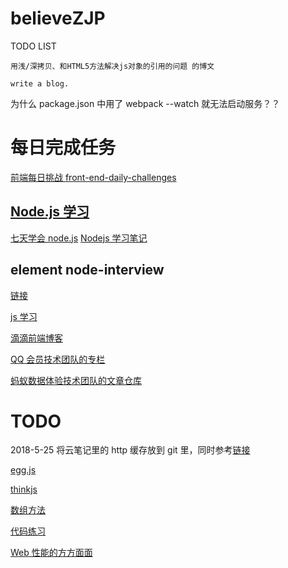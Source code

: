 # believeZJP

TODO LIST

    用浅/深拷贝、和HTML5方法解决js对象的引用的问题 的博文

    write a blog.

为什么 package.json 中用了 webpack --watch 就无法启动服务？？

# 每日完成任务

[前端每日挑战 front-end-daily-challenges ](https://github.com/comehope/front-end-daily-challenges)

## [Node.js 学习](https://github.com/nswbmw/N-blog)

[七天学会 node.js](http://nqdeng.github.io/7-days-nodejs)
[Nodejs 学习笔记](https://github.com/chyingp/nodejs-learning-guide)

## element node-interview

[链接](https://github.com/ElemeFE/node-interview/tree/master/sections/zh-cn)

[js 学习](https://github.com/mqyqingfeng/Blog/blob/master/README.md)

[滴滴前端博客](https://github.com/DDFE/DDFE-blog)

[QQ 会员技术团队的专栏](https://cloud.tencent.com/developer/column/1000)

[蚂蚁数据体验技术团队的文章仓库](https://github.com/ProtoTeam/blog)

# TODO

2018-5-25
将云笔记里的 http 缓存放到 git 里，同时参考[链接](https://segmentfault.com/a/1190000015019753?utm_source=index-hottest)

[egg.js](http://eggjs.org/zh-cn/)

[thinkjs](https://thinkjs.org/)

[数组方法](https://juejin.im/post/5b0903b26fb9a07a9d70c7e0)

[代码练习](http://scriptoj.mangojuice.top/)

[Web 性能的方方面面](https://github.com/laoqiren/web-performance)

